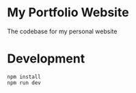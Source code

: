 # My Portfolio Website

The codebase for my personal website

# Development

```console
npm install
npm run dev
```
